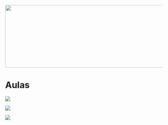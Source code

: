 <p align="center"><img src="https://i.pcmag.com/imagery/reviews/01tPXClg2WjLamQzScplH3y-15.fit_lim.size_1050x591.v1627670281.png" width="1010" height="200"></p>

# Aulas
  
  <p align="left"><img src="https://cdn.discordapp.com/attachments/465998423145971713/1015432947928662036/unknown.png"></p>
  <p align="left"><img src="https://cdn.discordapp.com/attachments/465998423145971713/1015433358588772402/unknown.png"></p>
  <p align="left"><img src="https://cdn.discordapp.com/attachments/465998423145971713/1015433358588772402/unknown.png"></p>
  
